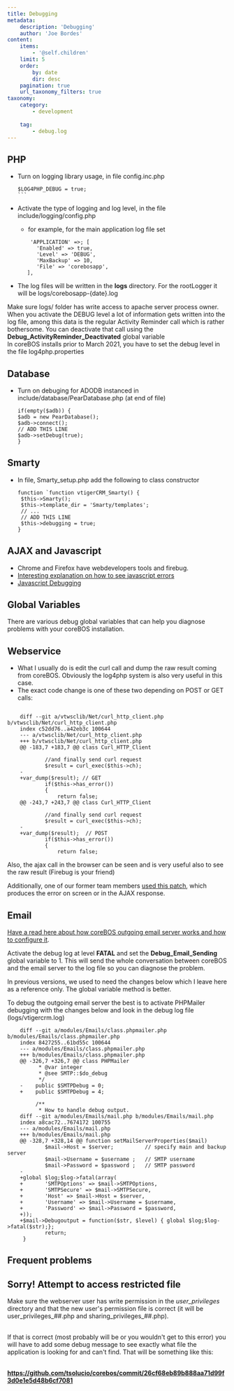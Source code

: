 ```yaml
---
title: Debugging
metadata:
    description: 'Debugging'
    author: 'Joe Bordes'
content:
    items:
        - '@self.children'
    limit: 5
    order:
        by: date
        dir: desc
    pagination: true
    url_taxonomy_filters: true
taxonomy:
    category:
        - development
        
    tag:
        - debug.log
---
```


PHP
---

-   Turn on logging library usage, in file config.inc.php
    ````
    $LOG4PHP_DEBUG = true;
    ```
-   Activate the type of logging and log level, in the file
    include/logging/config.php
    -   for example, for the main application log file set 
    ```
        'APPLICATION' =>; [
          'Enabled' => true,
          'Level' => 'DEBUG',
          'MaxBackup' => 10,
          'File' => 'corebosapp',
       ],
    ```

-   The log files will be written in the **logs** directory. For the
    rootLogger it will be logs/corebosapp-{date}.log

<div class="notices red">
Make sure logs/ folder has write
access to apache server process owner. </div>

<div class="notices blue">
When you activate the DEBUG level a
lot of information gets written into the log file, among this data is
the regular Activity Reminder call which is rather bothersome. You can
deactivate that call using the <strong>Debug_ActivityReminder_Deactivated</strong>
global variable </div>

<div class="notices blue">
In coreBOS installs prior to March 2021, you have to set the debug level in the file log4php.properties
</div>

Database
--------

-   Turn on debuging for ADODB instanced in
    include/database/PearDatabase.php (at end of file)
     ```
     if(empty($adb)) {
     $adb = new PearDatabase();
     $adb->connect();
     // ADD THIS LINE
     $adb->setDebug(true);
    }
    ```

Smarty
------

-   In file, Smarty\_setup.php add the following to class constructor
    ```
    function `function vtigerCRM_Smarty() {
     $this->Smarty();
     $this->template_dir = 'Smarty/templates';
     // ...
     // ADD THIS LINE
     $this->debugging = true;
    }
    ```
AJAX and Javascript
-------------------

-   Chrome and Firefox have webdevelopers tools and firebug.
-   [Interesting explanation on how to see javascript errors](http://codex.wordpress.org/Using_Your_Browser_to_Diagnose_JavaScript_Errors#Step_3:_Diagnosis)
-   [Javascript Debugging](../07.jsdebuging)

Global Variables
----------------

There are various debug global variables that can help you diagnose
problems with your coreBOS installation.

Webservice
----------

-   What I usually do is edit the curl call and dump the raw result
    coming from coreBOS. Obviously the log4php system is also very
    useful in this case.
-   The exact code change is one of these two depending on POST or GET
    calls:

```

    diff --git a/vtwsclib/Net/curl_http_client.php b/vtwsclib/Net/curl_http_client.php
    index c52dd76..a42eb3c 100644
    --- a/vtwsclib/Net/curl_http_client.php
    +++ b/vtwsclib/Net/curl_http_client.php
    @@ -183,7 +183,7 @@ class Curl_HTTP_Client
     
            //and finally send curl request
            $result = curl_exec($this->ch);
    -
    +var_dump($result); // GET
            if($this->has_error())
            {
                return false;
    @@ -243,7 +243,7 @@ class Curl_HTTP_Client
     
            //and finally send curl request
            $result = curl_exec($this->ch);
    -
    +var_dump($result);  // POST
            if($this->has_error())
            {
                return false;
```
Also, the ajax call in the browser can be seen and is very useful also
to see the raw result (Firebug is your friend)

Additionally, one of our former team members [used this patch](https://discussions.corebos.org/documentation/lib/exe/fetch.php?media=devel:patches:debug_webservices.diff), which produces the error on screen or in the AJAX response.

Email
-----

[Have a read here about how coreBOS outgoing email server works and how to configure it](../../../05.configuration-tools/11.Administration%20Options/05.outgoingserver).

Activate the debug log at level **FATAL** and set the
**Debug\_Email\_Sending** global variable to 1. This will send the whole
conversation between coreBOS and the email server to the log file so you
can diagnose the problem.

<div class="notices blue"> In previous versions, we used to need
the changes below which I leave here as a reference only. The global
variable method is better. </div>

To debug the outgoing email server the best is to activate PHPMailer
debugging with the changes below and look in the debug log file
(logs/vtigercrm.log)
```
    diff --git a/modules/Emails/class.phpmailer.php b/modules/Emails/class.phpmailer.php
    index 8427255..61bd55c 100644
    --- a/modules/Emails/class.phpmailer.php
    +++ b/modules/Emails/class.phpmailer.php
    @@ -326,7 +326,7 @@ class PHPMailer
          * @var integer
          * @see SMTP::$do_debug
          */
    -    public $SMTPDebug = 0;
    +    public $SMTPDebug = 4;
     
         /**
          * How to handle debug output.
    diff --git a/modules/Emails/mail.php b/modules/Emails/mail.php
    index a8cac72..7674172 100755
    --- a/modules/Emails/mail.php
    +++ b/modules/Emails/mail.php
    @@ -328,7 +328,14 @@ function setMailServerProperties($mail)
            $mail->Host = $server;          // specify main and backup server
            $mail->Username = $username ;   // SMTP username
            $mail->Password = $password ;   // SMTP password
    -
    +global $log;$log->fatal(array(
    +       'SMTPOptions' => $mail->SMTPOptions,
    +       'SMTPSecure' => $mail->SMTPSecure,
    +       'Host' => $mail->Host = $server,
    +       'Username' => $mail->Username = $username,
    +       'Password' => $mail->Password = $password,
    +));
    +$mail->Debugoutput = function($str, $level) { global $log;$log->fatal($str);};
            return;
     }
```    

Frequent problems
-----------------

<div class="notices blue">
<h2>Sorry! Attempt to access restricted file</h2>
<p>Make sure the webserver user has write permission in the <i>user_privileges</i> directory and that the new user's permission file is correct (it will be user_privileges_##.php and sharing_privileges_##.php). <br> <br>

If that is correct (most probably will be or you wouldn't get to this error) you will have to add some debug message to see exactly what file the application is looking for and can't find. That will be something like this: <br> <br>

<a href="https://github.com/tsolucio/corebos/commit/26cf68eb89b888aa71d99f3d0e1e5d48b6cf7081"><strong>https://github.com/tsolucio/corebos/commit/26cf68eb89b888aa71d99f3d0e1e5d48b6cf7081</strong></a>
 </p>
</div>